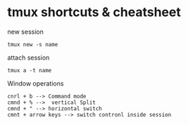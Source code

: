 # tmux shortcuts & cheatsheet

new session

    tmux new -s name

attach session

    tmux a -t name
  
Window operations

    cnrl + b --> Command mode
    cmnd + % -->  vertical Split
    cmnd + " --> horizontal switch
    cmnt + arrow keys --> switch contronl inside session
    
